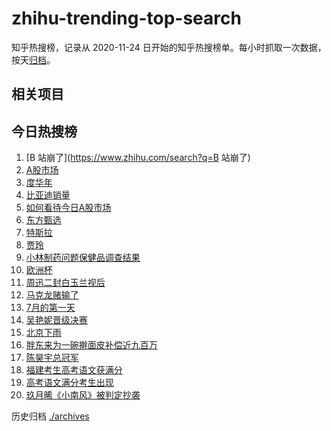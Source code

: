 # zhihu-trending-top-search

知乎热搜榜，记录从 2020-11-24
日开始的知乎热搜榜单。每小时抓取一次数据，按天[归档](./archives)。

## 相关项目

## 今日热搜榜

<!-- BEGIN -->
<!-- 最后更新时间 Tue Jul 02 2024 23:08:52 GMT+0800 (China Standard Time) -->

1. [B 站崩了](https://www.zhihu.com/search?q=B 站崩了)
1. [A股市场](https://www.zhihu.com/search?q=A股市场)
1. [度华年](https://www.zhihu.com/search?q=度华年)
1. [比亚迪销量](https://www.zhihu.com/search?q=比亚迪销量)
1. [如何看待今日A股市场](https://www.zhihu.com/search?q=如何看待今日A股市场)
1. [东方甄选](https://www.zhihu.com/search?q=东方甄选)
1. [特斯拉](https://www.zhihu.com/search?q=特斯拉)
1. [贾玲](https://www.zhihu.com/search?q=贾玲)
1. [小林制药问题保健品调查结果](https://www.zhihu.com/search?q=小林制药问题保健品调查结果)
1. [欧洲杯](https://www.zhihu.com/search?q=欧洲杯)
1. [周迅二封白玉兰视后](https://www.zhihu.com/search?q=周迅二封白玉兰视后)
1. [马克龙赌输了](https://www.zhihu.com/search?q=马克龙赌输了)
1. [7月的第一天](https://www.zhihu.com/search?q=7月的第一天)
1. [吴艳妮晋级决赛](https://www.zhihu.com/search?q=吴艳妮晋级决赛)
1. [北京下雨](https://www.zhihu.com/search?q=北京下雨)
1. [胖东来为一碗擀面皮补偿近九百万](https://www.zhihu.com/search?q=胖东来为一碗擀面皮补偿近九百万)
1. [陈昊宇总冠军](https://www.zhihu.com/search?q=陈昊宇总冠军)
1. [福建考生高考语文获满分](https://www.zhihu.com/search?q=福建考生高考语文获满分)
1. [高考语文满分考生出现](https://www.zhihu.com/search?q=高考语文满分考生出现)
1. [玖月晞《小南风》被判定抄袭](https://www.zhihu.com/search?q=玖月晞《小南风》被判定抄袭)

<!-- END -->

历史归档 [./archives](./archives)
